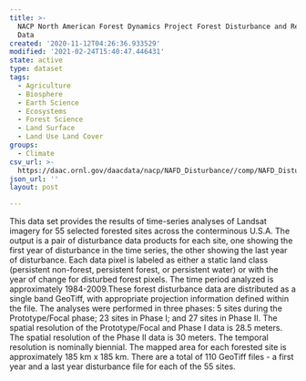 ```yaml
---
title: >-
  NACP North American Forest Dynamics Project Forest Disturbance and Regrowth
  Data
created: '2020-11-12T04:26:36.933529'
modified: '2021-02-24T15:40:47.446431'
state: active
type: dataset
tags:
  - Agriculture
  - Biosphere
  - Earth Science
  - Ecosystems
  - Forest Science
  - Land Surface
  - Land Use Land Cover
groups:
  - Climate
csv_url: >-
  https://daac.ornl.gov/daacdata/nacp/NAFD_Disturbance//comp/NAFD_Disturbance_Image_Info.csv
json_url: ''
layout: post

---
```

This data set provides the results of time-series analyses of Landsat imagery for 55 selected forested sites across the conterminous U.S.A. The output is a pair of disturbance data products for each site, one showing the first year of disturbance in the time series, the other showing the last year of disturbance. Each data pixel is labeled as either a static land class (persistent non-forest, persistent forest, or persistent water) or with the year of change for disturbed forest pixels. The time period analyzed is approximately 1984-2009.These forest disturbance data are distributed as a single band GeoTiff, with appropriate projection information defined within the file. The analyses were performed in three phases: 5 sites during the Prototype/Focal phase; 23 sites in Phase I; and 27 sites in Phase II. The spatial resolution of the Prototype/Focal and Phase I data is 28.5 meters. The spatial resolution of the Phase II data is 30 meters. The temporal resolution is nominally biennial. The mapped area for each forested site is approximately 185 km x 185 km. There are a total of 110 GeoTiff files - a first year and a last year disturbance file for each of the 55 sites.
